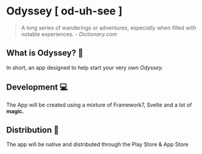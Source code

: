 # Odyssey [ od-uh-see ]

> A long series of wanderings or adventures, especially when filled with notable experiences.
> \- *Dictionary.com*

## What is Odyssey? 🧭

In short, an app designed to help start your very own *Odyssey.*

## Development  💻
The App will be created using a mixture of Framework7, Svelte and a lot of **magic.**

## Distribution 🚀
The app will be native and distributed through the Play Store & App Store
